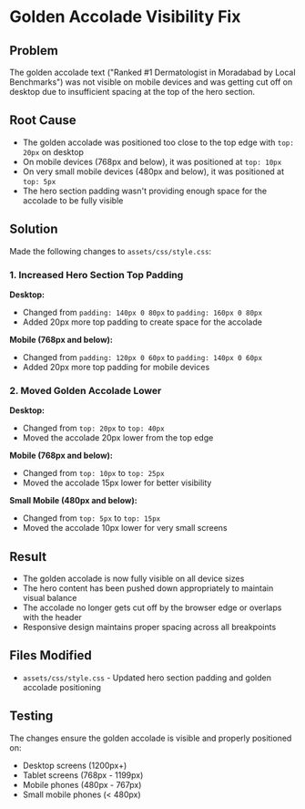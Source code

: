 # Golden Accolade Visibility Fix

## Problem
The golden accolade text ("Ranked #1 Dermatologist in Moradabad by Local Benchmarks") was not visible on mobile devices and was getting cut off on desktop due to insufficient spacing at the top of the hero section.

## Root Cause
- The golden accolade was positioned too close to the top edge with `top: 20px` on desktop
- On mobile devices (768px and below), it was positioned at `top: 10px` 
- On very small mobile devices (480px and below), it was positioned at `top: 5px`
- The hero section padding wasn't providing enough space for the accolade to be fully visible

## Solution
Made the following changes to `assets/css/style.css`:

### 1. Increased Hero Section Top Padding
**Desktop:**
- Changed from `padding: 140px 0 80px` to `padding: 160px 0 80px`
- Added 20px more top padding to create space for the accolade

**Mobile (768px and below):**
- Changed from `padding: 120px 0 60px` to `padding: 140px 0 60px`
- Added 20px more top padding for mobile devices

### 2. Moved Golden Accolade Lower
**Desktop:**
- Changed from `top: 20px` to `top: 40px`
- Moved the accolade 20px lower from the top edge

**Mobile (768px and below):**
- Changed from `top: 10px` to `top: 25px`
- Moved the accolade 15px lower for better visibility

**Small Mobile (480px and below):**
- Changed from `top: 5px` to `top: 15px`
- Moved the accolade 10px lower for very small screens

## Result
- The golden accolade is now fully visible on all device sizes
- The hero content has been pushed down appropriately to maintain visual balance
- The accolade no longer gets cut off by the browser edge or overlaps with the header
- Responsive design maintains proper spacing across all breakpoints

## Files Modified
- `assets/css/style.css` - Updated hero section padding and golden accolade positioning

## Testing
The changes ensure the golden accolade is visible and properly positioned on:
- Desktop screens (1200px+)
- Tablet screens (768px - 1199px)
- Mobile phones (480px - 767px)
- Small mobile phones (< 480px)